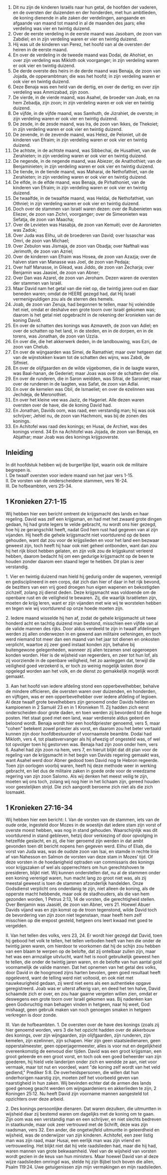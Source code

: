 1. Dit nu zijn de kinderen Israëls naar hun getal, de hoofden der vaderen, en de oversten der duizenden en der honderden, met hun ambtlieden, de koning dienende in alle zaken der verdelingen, aangaande en afgaande van maand tot maand in al de maanden des jaars; elke verdeling was vier en twintig duizend. 
2. Over de eerste verdeling in de eerste maand was Jasobam, de zoon van Zabdiel; en in zijn verdeling waren er vier en twintig duizend. 
3. Hij was uit de kinderen van Perez, het hoofd van al de oversten der heiren in de eerste maand. 
4. En over de verdeling in de tweede maand was Dodai, de Ahohiet, en over zijn verdeling was Mikloth ook voorganger; in zijn verdeling waren er ook vier en twintig duizend. 
5. De derde overste des heirs in de derde maand was Benaja, de zoon van Jojada, de opperambtman; die was het hoofd; in zijn verdeling waren er ook vier en twintig duizend. 
6. Deze Benaja was een held van de dertig, en over de dertig; en over zijn verdeling was Ammizabad, zijn zoon. 
7. De vierde, in de vierde maand, was Asahel, de broeder van Joab, en na hem Zebadja, zijn zoon; in zijn verdeling waren er ook vier en twintig duizend. 
8. De vijfde, in de vijfde maand, was Samhuth, de Jizrahiet, de overste; in zijn verdeling waren er ook vier en twintig duizend. 
9. De zesde, in de zesde maand, was Ira, de zoon van Ikkes, de Thekoiet; in zijn verdeling waren er ook vier en twintig duizend. 
10. De zevende, in de zevende maand, was Helez, de Peloniet, uit de kinderen van Efraim; in zijn verdeling waren er ook vier en twintig duizend. 
11. De achtste, in de achtste maand, was Sibbechai, de Husathiet, van de Zerahieten; in zijn verdeling waren er ook vier en twintig duizend. 
12. De negende, in de negende maand, was Abiezer, de Anathothiet; van de Benjaminieten; in zijn verdeling waren er ook vier en twintig duizend. 
13. De tiende, in de tiende maand, was Maharai, de Nethofathiet, van de Zerahieten; in zijn verdeling waren er ook vier en twintig duizend. 
14. De elfde, in de elfde maand, was Benaja, de Pirhathoniet, van de kinderen van Efraim; in zijn verdeling waren er ook vier en twintig duizend. 
15. De twaalfde, in de twaalfde maand, was Heldai, de Nethofathiet, van Othniel; in zijn verdeling waren er ook vier en twintig duizend. 
16. Doch over de stammen van Israël waren dezen: over de Rubenieten was Eliezer, de zoon van Zichri, voorganger; over de Simeonieten was Sefatja, de zoon van Maacha; 
17. Over de Levieten was Hasabja, de zoon van Kemuël; over de Aaronieten was Zadok; 
18. Over Juda was Elihu, uit de broederen van David; over Issaschar was Omri, de zoon van Michael; 
19. Over Zebulon was Jismaja, de zoon van Obadja; over Nafthali was Jerimoth, de zoon van Azriel; 
20. Over de kinderen van Efraim was Hosea, de zoon van Azazja; over de halven stam van Manasse was Joel, de zoon van Pedaja; 
21. Over half Manasse, in Gilead, was Jiddo, de zoon van Zecharja; over Benjamin was Jaasiel, de zoon van Abner; 
22. Over Dan was Azarel, de zoon van Jeroham. Dezen waren de oversten der stammen van Israël. 
23. Maar David nam het getal van die niet op, die twintig jaren oud en daar beneden waren; omdat de HEERE gezegd had, dat Hij Israël vermenigvuldigen zou als de sterren des hemels. 
24. Joab, de zoon van Zeruja, had begonnen te tellen, maar hij voleindde het niet, omdat er deshalve een grote toorn over Israël gekomen was; daarom is het getal niet opgebracht in de rekening der kronieken van de koning David. 
25. En over de schatten des konings was Azmaveth, de zoon van Adiel; en over de schatten op het land, in de steden, en in de dorpen, en in de torens, was Jonathan, de zoon van Uzzia. 
26. En over die, die het akkerwerk deden, in de landbouwing, was Ezri, de zoon van Chelub. 
27. En over de wijngaarden was Simei, de Ramathiet; maar over hetgeen dat van de wijnstokken kwam tot de schatten des wijns, was Zabdi, de Sifmiet. 
28. En over de olijfgaarden en de wilde vijgebomen, die in de laagte waren, was Baal-hanan, de Gederiet; maar Joas was over de schatten der olie. 
29. En over de runderen, die in Saron weidden, was Sitrai, de Saroniet; maar over de runderen in de laagten, was Safat, de zoon van Adlai. 
30. En over de kemelen was Obil, de Ismaeliet; en over de ezelinnen was Jechdeja, de Meronothiet. 
31. En over het kleine vee was Jaziz, de Hageriet. Alle dezen waren oversten over de have, die de koning David had. 
32. En Jonathan, Davids oom, was raad, een verstandig man; hij was ook schrijver; Jehiel nu, de zoon van Hachmoni, was bij de zonen des konings. 
33. En Achitofel was raad des konings; en Husai, de Archiet, was des konings vriend. 34 En na Achitofel was Jojada, de zoon van Benaja, en Abjathar; maar Joab was des konings krijgsoverste. 

## Inleiding

In dit hoofdstuk hebben wij de burgerlijke lijst, waarin ook de militaire begrepen is.  
I. De twaalf oversten voor iedere maand van het jaar vers 1-15.  
II. De vorsten van de onderscheidene stammen, vers 16-24.  
III. De hofbeambten, vers 25-34.   

## 1 Kronieken 27:1-15 

Wij hebben hier een bericht omtrent de krijgsmacht des lands en haar regeling. David was zelf een krijgsman, en had met het zwaard grote dingen gedaan, hij had grote legers te velde gebracht, nu wordt ons hier gezegd, hoe hij ze gerangschikt heeft, nadat God hem rust had gegeven van al zijn vijanden. Hij heeft die gehele krijgsmacht niet voortdurend op de been gehouden, want dat zou voor de krijgslieden en voor het land een bezwaar geweest zijn, toch heeft hij haar ook niet geheel ontbonden, want dan zou hij het rijk bloot hebben gelaten, en zijn volk zou de krijgskunst verleerd hebben, daarom bedacht hij om een gedurige krijgsmacht op de been te houden zonder daarom een staand leger te hebben. Dit plan is zeer verstandig.

1\. Vier en twintig duizend man hield hij gedurig onder de wapenen, verenigd en gedisciplineerd in een corps, dat zich dan hier of daar in het rijk bevond, de bezitters van een vrij goed droegen hun eigen wapenen en bekostigden zichzelf, zolang zij dienst deden. Deze krijgsmacht was voldoende om de openbare rust en de veiligheid te bewaren. Zij, die waarlijk Israëlieten zijn, moeten de krijg leren, want er zijn vijanden met wie wij te worstelen hebben en tegen wie wij voortdurend op onze hoede moeten zijn.

2\. Iedere maand wisselde hij hen af, zodat de gehele krijgsmacht uit twee honderd acht en tachtig duizend man bestond, misschien een vijfde van al de valide mannen des rijks. Door aldus verdeeld te zijn in twaalf afdelingen werden zij allen onderwezen in en gewend aan militaire oefeningen, en toch werd niemand tot meer dan een maand van het jaar tot dienen en onkosten verplicht, waartoe zij zeer goed instaat konden zijn, behalve bij buitengewone gelegenheden, wanneer zij allen tezamen snel opgeroepen konden worden. Hier is de wijsheid van regeerders, en zeer tot hun lof, als zij voorziende in de openbare veiligheid, het zo aanleggen dat, terwijl die veiligheid goed verzekerd is, er toch zo weinig mogelijk lasten door opgelegd worden aan het volk, en de dienst zo gemakkelijk mogelijk wordt gemaakt.

3\. Aan het hoofd van iedere afdeling stond een opperbevelhebber, behalve de mindere officieren, die oversten waren over duizenden, en honderden, en vijftigen, was er een opperbevelhebber over iedere afdeling of legioen. Al deze twaalf grote bevelhebbers zijn genoemd onder Davids helden en kampioenen in 2 Samuël 23 en in 1 Kronieken 11. Zij hadden zich eerst onderscheiden door grote daden, en toen werden zij bevorderd tot die hoge posten. Het staat goed met een land, waar verdienste aldus geëerd en beloond wordt. Benaja wordt hier een hoofdpriester genoemd, vers 5, maar "cohen" betekent zowel priester als vorst, en daarom zou het beter vertaald kunnen zijn door hoofdbestuurder of voornaamste beambte. Dodai had Mikloth, vers 4, tot plaatsvervanger als hij afwezig of ongesteld was, of wel tot opvolger toen hij gestorven was. Benaja had zijn zoon onder hem, vers 6. Asahel had zijn zoon na hem, vers 7, en hieruit blijkt dat dit plan voor de regeling van de krijgsmacht in het begin van Davids regering gemaakt was, want Asahel werd door Abner gedood toen David nog te Hebron regeerde. Toen zijn oorlogen voorbij waren, heeft hij deze methode weer in werking gebracht, en liet dus de militaire zaken in goede orde voor de vreedzame regering van zijn zoon Salomo. Als wij denken het meest veilig te zijn, moeten wij ons toch, zolang wij nog hier in het lichaam zijn, gereed houden voor geestelijken strijd. Die zich aangordt beroeme zich niet als die zich losmaakt. 

## 1 Kronieken 27:16-34 

Wij hebben hier een bericht: 
I. Van de vorsten van de stammen, iets van de oude orde, ingesteld door Mozes in de woestijn dat iedere stam zijn vorst of overste moest hebben, was nog in stand gehouden. Waarschijnlijk was dit voortdurend in stand gebleven, hetzij door verkiezing of door opvolging in hetzelfde geslacht, en zij, die hier geroemd zijn werden in dat ambt gevonden toen dit bericht nopens hen gegeven werd. Elihu of Eliab, die vorst van Juda was, was de oudste zoon van Isai, en stamde in rechte linie af van Nahesson en Salmon de vorsten van deze stam in Mozes’ tijd. Of deze vorsten in de hoedanigheid optraden van commissaris des konings voor krijgszaken of wel als opperrechters om hun gerechtshoven te presideren, blijkt niet. Wij kunnen onderstellen dat, nu al de stammen onder een koning verenigd waren, hun macht lang zo groot niet was, als zij meestal geweest is toen de stammen afzonderlijk handelden. Onze Godsdienst verplicht ons onderdanig te zijn, niet alleen de koning, als de opperste macht hebbende, maar ook de stadhouders, als die van hem gezonden worden, 1 Petrus 2:13, 14 de vorsten, die gerechtigheid stellen. Over Benjamin was Jaasiël, de zoon van Abner, vers 21. Hoewel Abuer Davids vijand was en zijn komst op de troon tegenstond, wilde David toch de bevordering van zijn zoon niet tegenstaan, maar heeft hem zelf misschien op die erepost gesteld, hetgeen ons leert kwaad met goed te vergelden.

II. Van het tellen des volks, vers 23, 24. Er wordt hier gezegd dat David, toen hij gebood het volk te tellen, het tellen verboden heeft van hen die onder de twintig jaren waren, om hierdoor te voorkomen dat hij de schijn zou hebben van een blaam te werpen op de belofte, dat zij ontelbaar zullen zijn, maar het was een armzalige uitvlucht, want het is nooit gebruikelijk geweest hen te tellen, die onder de twintig jaren waren, en de belofte van hun aantal gold voornamelijk de valide mannen. Dat het opnemen van het getal des volks, door David in de hoogmoed zijns harten bevolen, geen goed resultaat heeft opgeleverd, want de telling werd niet voltooid, en ook niet met nauwkeurigheid gedaan, zij werd niet eens als een authentieke opgave geregistreerd. Joab was er uiterst afkerig van, en deed het ten halve, David schaamde zich er over, en zou haar gaarne vergeten willen zien, omdat er deswegens een grote toorn over Israël gekomen was. Bij nadenken kan geen Godvruchtig man behagen vinden in hetgeen, naar hij weet, God mishaagt, geen gebruik maken van noch genoegen smaken in hetgeen verkregen is door zonde.

III. Van de hofbeambten.
1\. De oversten over de have des konings (zoals zij hier genoemd worden, vers 3 die het opzicht hadden over de akkerbouw des konings, over zijn wijngaarden, zijn olijfgaarden, zijn runderen, zijn kemelen, zijn ezelinnen, zijn schapen. Hier zijn geen staatsiedienaren, geen opperstalmeester, geen opperjagermeester, alles is voor nut en degelijkheid overeenkomstig de eenvoud dier tijden. David was een groot krijgsman, een groot geleerde en een groot vorst, en toch ook een goed beheerder van zijn goederen, hij hield vele landerijen onder zich en wendde ze aan, niet voor vermaak, maar tot nut en voordeel, want "de koning zelf wordt van het veld gediend," Prediker 5:8. De overheidspersonen, die willen dat hun onderhorigen naarstig zijn, moeten zelf het voorbeeld geven van naarstigheid in hun zaken. Wij bevinden echter dat de armen des lands goed genoeg geacht werden om wijngaardeniers en akkerlieden te zijn, 2 Koningen 25:12. Nu heeft David zijn voorname mannen aangesteld tot opzichters over deze arbeid.

2\. Des konings persoonlijke dienaren. Dat waren dezulken, die uitmuntten in wijsheid daar zij bestemd waren om dagelijks met de koning om te gaan. Zijn oom was een verstandig man en een schrijver, en niet slechts bedreven in staatkunde, maar ook zeer vertrouwd met de Schrift, deze was zijn raadsman, vers 32. Een ander, die ongetwijfeld uitmuntte in geleerdheid en wijsheid, was de onderwijzer van zijn kinderen. Achitofel, een zeer listig man was zijn raad, maar Husai, een eerlijk man was zijn vriend en vertrouweling. Het blijkt niet dat hij vele raadslieden had, maar die hij had, waren mannen van grote bekwaamheid. Veel van de wijsheid van vorsten wordt gezien in de keus van hun ministers. Maar hoewel David van al deze wijze raadslieden omringd was, stelde hij zijn Bijbel toch boven die allen, Psalm 119:24. Uwe getuigenissen zijn mijn vermakingen en mijn raadslieden. 


 
